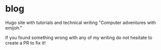 # blog
Hugo site with tutorials and technical writing "Computer adventures with emijoh."

If you found something wrong with any of my writing do not hesitate to create a PR to fix it!
